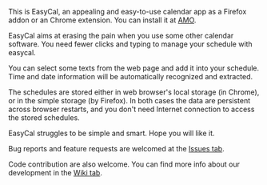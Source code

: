 This is EasyCal, an appealing and easy-to-use calendar app as a Firefox addon
or an Chrome extension. You can install it at
[AMO](https://addons.mozilla.org/en-US/firefox/addon/easycal/).

EasyCal aims at erasing the pain when you use some other calendar
software. You need fewer clicks and typing to manage your schedule with
easycal.

You can select some texts from the web page and add it into your
schedule. Time and date information will be automatically recognized
and extracted.

The schedules are stored either in web browser's local storage (in
Chrome), or in the simple storage (by Firefox). In both cases the data
are persistent across browser restarts, and you don't need Internet
connection to access the stored schedules.

EasyCal struggles to be simple and smart. Hope you will like it.

Bug reports and feature requests are welcomed at the [Issues
tab](http://code.google.com/p/easycal/issues/list).

Code contribution are also welcome. You can find more info about our
development in the [Wiki tab](http://code.google.com/p/easycal/w/list).
